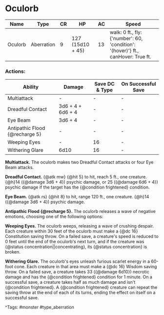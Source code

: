 # Oculorb

| Name | Type | CR | HP | AC | Speed |
|------|------|----|----|----|-------|
| Oculorb | Aberration | 9 | 127 (15d10 + 45) | 13 | walk: 0 ft., fly: {'number': 60, 'condition': '(hover)'} ft., canHover: True ft. |

### Actions:

| Ability | Damage | Save DC & Type | On Successful Save |
|---------|--------|----------------|--------------------|
| Multiattack | - | - | - |
| Dreadful Contact | 3d6 + 4 + 6d6 + 4 | - | - |
| Eye Beam | 3d6 + 4 | - | - |
| Antipathic Flood {@recharge 5} | - | - | - |
| Weeping Eyes | - | 16 | - |
| Withering Glare | 6d10 | 16 | - |


**Multiattack.** The oculorb makes two Dreadful Contact attacks or four Eye Beam attacks.

**Dreadful Contact.** {@atk mw} {@hit 5} to hit, reach 5 ft., one creature. {@h}14 ({@damage 3d6 + 4}) psychic damage, or 25 ({@damage 6d6 + 4}) psychic damage if the target has the {@condition frightened} condition.

**Eye Beam.** {@atk rs} {@hit 8} to hit, range 120 ft., one creature. {@h}14 ({@damage 3d6 + 4}) psychic damage.

**Antipathic Flood {@recharge 5}.** The oculorb releases a wave of negative emotions, choosing one of the following options:

**Weeping Eyes.** The oculorb weeps, releasing a wave of crushing despair. Each creature within 30 feet of the oculorb must make a {@dc 16} Constitution saving throw. On a failed save, a creature's speed is reduced to 0 feet until the end of the oculorb's next turn, and if the creature was {@status concentration||concentrating}, its {@status concentration} is broken.

**Withering Glare.** The oculorb's eyes unleash furious scarlet energy in a 60-foot cone. Each creature in that area must make a {@dc 16} Wisdom saving throw. On a failed save, a creature takes 33 ({@damage 6d10}) necrotic damage and has the {@condition frightened} condition for 1 minute. On a successful save, a creature takes half as much damage and isn't {@condition frightened}. A {@condition frightened} creature can repeat the saving throw at the end of each of its turns, ending the effect on itself on a successful save.

^Tags: #monster #type_aberration